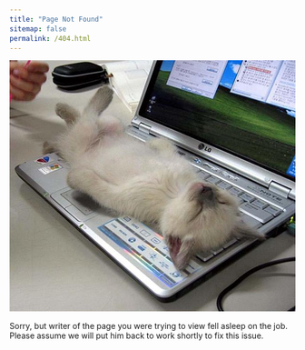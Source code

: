 ```yaml
---
title: "Page Not Found"
sitemap: false
permalink: /404.html
---
```


![coding](../images/coding.jpg)

Sorry, but writer of the page you were trying to view fell asleep on the job. Please assume we will put him back to work shortly to fix this issue.
